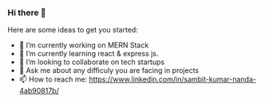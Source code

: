 ### Hi there 👋
Here are some ideas to get you started:

- 🔭 I’m currently working on MERN Stack
- 🌱 I’m currently learning react & express js.
- 👯 I’m looking to collaborate on tech startups
- 💬 Ask me about any difficuly you are facing in projects
- 📫 How to reach me: https://www.linkedin.com/in/sambit-kumar-nanda-4ab90817b/
